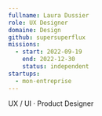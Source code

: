 ```yaml
---
fullname: Laura Dussier
role: UX Designer
domaine: Design
github: supersuperflux
missions:
  - start: 2022-09-19
    end: 2022-12-30
    status: independent
startups:
  - mon-entreprise
---
```


UX / UI · Product Designer
